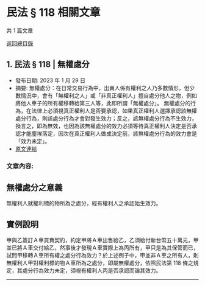 # 民法 § 118 相關文章

共 1 篇文章

[返回總目錄](00_總目錄.md)

## 1. 民法 § 118 | 無權處分

- 發布日期: 2023 年 1 月 29 日
- 摘要: 無權處分：在日常交易行為中，出賣人係有權利之人乃多數情形，但少數情況中，會有「無權利之人」或「非真正權利人」擅自處分他人之物，例如將他人車子的所有權移轉給第三人等，此即所謂「無權處分」。
無權處分的行為，在法律上必須視真正權利人是否要承認，如果真正權利人選擇承認該無權處分行為，則該處分行為才會對發生效力；反之，該無權處分行為不生效力，換言之，即為無效，也因為該無權處分的效力必須等待真正權利人決定是否承認才能塵埃落定，因次在真正權利人做成決定前，該無權處分行為的效力會是「效力未定」。
- [原文連結](https://www.jasper-realestate.com/%e7%84%a1%e6%ac%8a%e8%99%95%e5%88%86/)

### 文章內容:

## 無權處分之意義

無權利人就權利標的物所為之處分，經有權利人之承認始生效力。

## 實例說明

甲與乙簽訂Ａ車買賣契約，約定甲將Ａ車出售給乙，乙須給付新台幣五十萬元，甲並已將Ａ車交付給乙，然事後才發現Ａ車實際上為丙所有，甲只是為其保管而已，試問甲移轉Ａ車所有權之處分行為效力？於上述例子中，甲並非Ａ車之所有人，則無權利人甲對權利標的物Ａ車所為之處分，即屬無權處分，依照民法第 118 條之規定，其處分行為效力未定，須視有權利人丙是否承認而論其效力。

---

